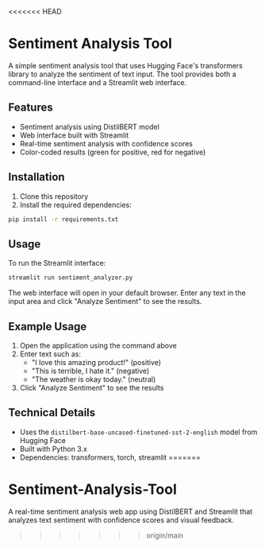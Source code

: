 <<<<<<< HEAD
# Sentiment Analysis Tool

A simple sentiment analysis tool that uses Hugging Face's transformers library to analyze the sentiment of text input. The tool provides both a command-line interface and a Streamlit web interface.

## Features

- Sentiment analysis using DistilBERT model
- Web interface built with Streamlit
- Real-time sentiment analysis with confidence scores
- Color-coded results (green for positive, red for negative)

## Installation

1. Clone this repository
2. Install the required dependencies:
```bash
pip install -r requirements.txt
```

## Usage

To run the Streamlit interface:
```bash
streamlit run sentiment_analyzer.py
```

The web interface will open in your default browser. Enter any text in the input area and click "Analyze Sentiment" to see the results.

## Example Usage

1. Open the application using the command above
2. Enter text such as:
   - "I love this amazing product!" (positive)
   - "This is terrible, I hate it." (negative)
   - "The weather is okay today." (neutral)
3. Click "Analyze Sentiment" to see the results

## Technical Details

- Uses the `distilbert-base-uncased-finetuned-sst-2-english` model from Hugging Face
- Built with Python 3.x
- Dependencies: transformers, torch, streamlit 
=======
# Sentiment-Analysis-Tool
A real-time sentiment analysis web app using DistilBERT and Streamlit that analyzes text sentiment with confidence scores and visual feedback.
>>>>>>> origin/main
